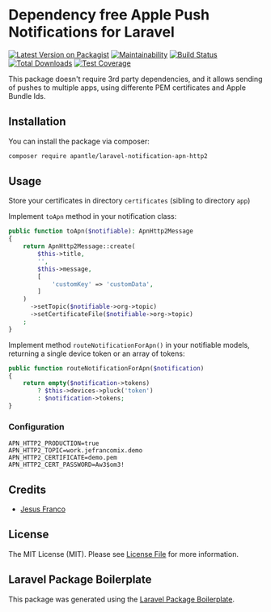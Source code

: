 # Dependency free Apple Push Notifications for Laravel

[![Latest Version on Packagist](https://img.shields.io/packagist/v/apantle/laravel-notification-apn-http2.svg?style=flat-square)](https://packagist.org/packages/apantle/laravel-notification-apn-http2)
[![Maintainability](https://api.codeclimate.com/v1/badges/c9413cf63558337e8e37/maintainability)](https://codeclimate.com/github/tzkmx/http2-apple-laravel-notification/maintainability)
[![Build Status](https://img.shields.io/travis/apantle/laravel-notification-apn-http2/master.svg?style=flat-square)](https://travis-ci.org/apantle/laravel-notification-apn-http2)
[![Total Downloads](https://img.shields.io/packagist/dt/apantle/laravel-notification-apn-http2.svg?style=flat-square)](https://packagist.org/packages/apantle/laravel-notification-apn-http2)
[![Test Coverage](https://api.codeclimate.com/v1/badges/c9413cf63558337e8e37/test_coverage)](https://codeclimate.com/github/tzkmx/http2-apple-laravel-notification/test_coverage)

This package doesn't require 3rd party dependencies, and it allows
sending of pushes to multiple apps, using differente PEM
certificates and Apple Bundle Ids.

## Installation

You can install the package via composer:

```bash
composer require apantle/laravel-notification-apn-http2
```

## Usage

Store your certificates in directory `certificates`
(sibling to directory `app`)

Implement `toApn` method in your notification class:

```php
public function toApn($notifiable): ApnHttp2Message
{
    return ApnHttp2Message::create(
        $this->title,
        '',
        $this->message,
        [
            'customKey' => 'customData',
        ]
    )
      ->setTopic($notifiable->org->topic)
      ->setCertificateFile($notifiable->org->topic)
    ;
}
```

Implement method `routeNotificationForApn()` in your notifiable models, 
returning a single device token or an array of tokens:

```php
public function routeNotificationForApn($notification)
{
    return empty($notification->tokens)
        ? $this->devices->pluck('token')
        : $notification->tokens;
}
```

### Configuration

``` env
APN_HTTP2_PRODUCTION=true
APN_HTTP2_TOPIC=work.jefrancomix.demo
APN_HTTP2_CERTIFICATE=demo.pem
APN_HTTP2_CERT_PASSWORD=Aw3$om3!
```

## Credits

- [Jesus Franco](https://github.com/apantle)

## License

The MIT License (MIT). Please see [License File](LICENSE.md) for more information.

## Laravel Package Boilerplate

This package was generated using the [Laravel Package Boilerplate](https://laravelpackageboilerplate.com).
